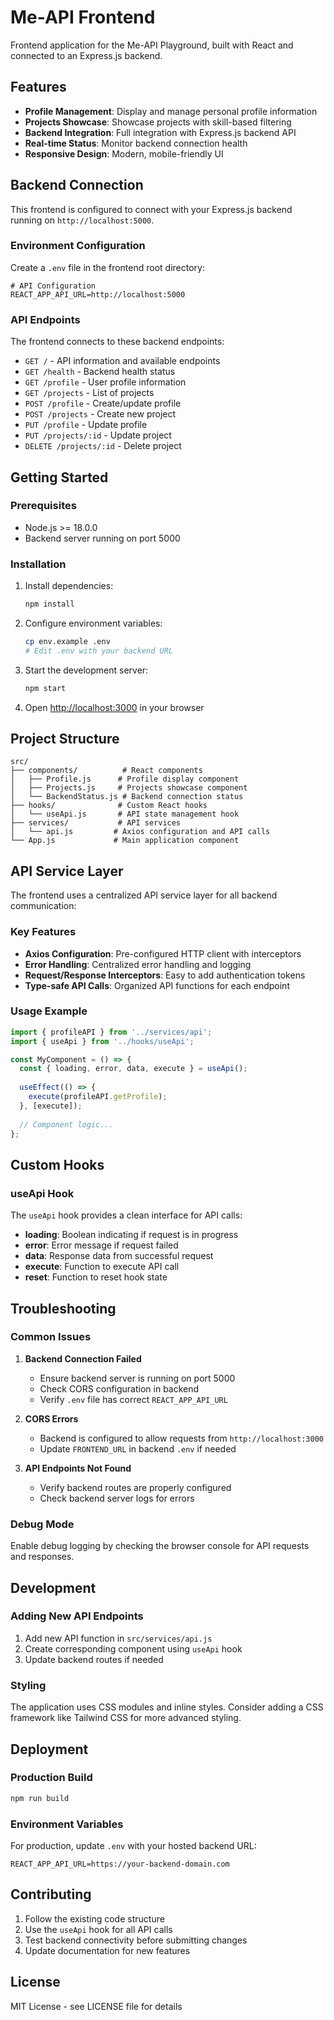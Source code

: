 # Me-API Frontend

Frontend application for the Me-API Playground, built with React and connected to an Express.js backend.

## Features

- **Profile Management**: Display and manage personal profile information
- **Projects Showcase**: Showcase projects with skill-based filtering
- **Backend Integration**: Full integration with Express.js backend API
- **Real-time Status**: Monitor backend connection health
- **Responsive Design**: Modern, mobile-friendly UI

## Backend Connection

This frontend is configured to connect with your Express.js backend running on `http://localhost:5000`.

### Environment Configuration

Create a `.env` file in the frontend root directory:

```env
# API Configuration
REACT_APP_API_URL=http://localhost:5000
```

### API Endpoints

The frontend connects to these backend endpoints:

- `GET /` - API information and available endpoints
- `GET /health` - Backend health status
- `GET /profile` - User profile information
- `GET /projects` - List of projects
- `POST /profile` - Create/update profile
- `POST /projects` - Create new project
- `PUT /profile` - Update profile
- `PUT /projects/:id` - Update project
- `DELETE /projects/:id` - Delete project

## Getting Started

### Prerequisites

- Node.js >= 18.0.0
- Backend server running on port 5000

### Installation

1. Install dependencies:
   ```bash
   npm install
   ```

2. Configure environment variables:
   ```bash
   cp env.example .env
   # Edit .env with your backend URL
   ```

3. Start the development server:
   ```bash
   npm start
   ```

4. Open [http://localhost:3000](http://localhost:3000) in your browser

## Project Structure

```
src/
├── components/          # React components
│   ├── Profile.js      # Profile display component
│   ├── Projects.js     # Projects showcase component
│   └── BackendStatus.js # Backend connection status
├── hooks/              # Custom React hooks
│   └── useApi.js       # API state management hook
├── services/           # API services
│   └── api.js         # Axios configuration and API calls
└── App.js             # Main application component
```

## API Service Layer

The frontend uses a centralized API service layer for all backend communication:

### Key Features

- **Axios Configuration**: Pre-configured HTTP client with interceptors
- **Error Handling**: Centralized error handling and logging
- **Request/Response Interceptors**: Easy to add authentication tokens
- **Type-safe API Calls**: Organized API functions for each endpoint

### Usage Example

```javascript
import { profileAPI } from '../services/api';
import { useApi } from '../hooks/useApi';

const MyComponent = () => {
  const { loading, error, data, execute } = useApi();
  
  useEffect(() => {
    execute(profileAPI.getProfile);
  }, [execute]);
  
  // Component logic...
};
```

## Custom Hooks

### useApi Hook

The `useApi` hook provides a clean interface for API calls:

- **loading**: Boolean indicating if request is in progress
- **error**: Error message if request failed
- **data**: Response data from successful request
- **execute**: Function to execute API call
- **reset**: Function to reset hook state

## Troubleshooting

### Common Issues

1. **Backend Connection Failed**
   - Ensure backend server is running on port 5000
   - Check CORS configuration in backend
   - Verify `.env` file has correct `REACT_APP_API_URL`

2. **CORS Errors**
   - Backend is configured to allow requests from `http://localhost:3000`
   - Update `FRONTEND_URL` in backend `.env` if needed

3. **API Endpoints Not Found**
   - Verify backend routes are properly configured
   - Check backend server logs for errors

### Debug Mode

Enable debug logging by checking the browser console for API requests and responses.

## Development

### Adding New API Endpoints

1. Add new API function in `src/services/api.js`
2. Create corresponding component using `useApi` hook
3. Update backend routes if needed

### Styling

The application uses CSS modules and inline styles. Consider adding a CSS framework like Tailwind CSS for more advanced styling.

## Deployment

### Production Build

```bash
npm run build
```

### Environment Variables

For production, update `.env` with your hosted backend URL:

```env
REACT_APP_API_URL=https://your-backend-domain.com
```

## Contributing

1. Follow the existing code structure
2. Use the `useApi` hook for all API calls
3. Test backend connectivity before submitting changes
4. Update documentation for new features

## License

MIT License - see LICENSE file for details
